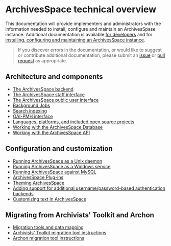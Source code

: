# ArchivesSpace technical overview

This documentation will provide implementers and administrators with the information needed to install, configure and maintain an ArchivesSpase instance. Additional documentation is available [for developers](./develop.md) and for [installing, configuring and maintaining an ArchivesSpace instance](./implement.md).

> If you discover errors in the documentation, or would like to suggest or contribute additional documentation, please submit an [issue](https://github.com/archivesspace/tech-docs/issues) or [pull request](https://github.com/archivesspace/tech-docs/pulls) as appropriate.

## Architecture and components
  * [The ArchivesSpace backend](./architecture/backend/index.md)
  * [The ArchivesSpace staff interface](./architecture/frontend/index.md)
  * [The ArchivesSpace public user interface](./architecture/public/index.md)
  * [Background Jobs](./architecture/jobs/index.md)
  * [Search indexing](./architecture/search/index.md)
  * [OAI-PMH interface](./architecture/oai-pmh/index.md)
  * [Languages, platforms, and included open source projects](./architecture/languages.md)
  * [Working with the ArchivesSpace Database](./architecture/backend/database.md)
  * [Working with the ArchivesSpace API](./api/index.md)

## Configuration and customization
  * [Running ArchivesSpace as a Unix daemon](./administration/unix_daemon.md)
  * [Running ArchivesSpace as a Windows service](./administration/windows.md)
  * [Running ArchivesSpace against MySQL](./provisioning/mysql.md)
  * [ArchivesSpace Plug-ins](./customization/plugins.md) 
  * [Theming ArchivesSpace](./customization/theming.md)
  * [Adding support for additional username/password-based authentication backends](./customization/authentication.md)
  * [Customizing text in ArchivesSpace](./customization/locales.md) 
  
## Migrating from Archivists' Toolkit and Archon
  * [Migration tools and data mapping](./migrations/migration_tools.md)
  * [Archivists' Toolkit migration tool instructions](./migrations/migrate_from_archivists_toolkit.md)
  * [Archon migration tool instructions](./migrations/migrate_from_archon.md)

